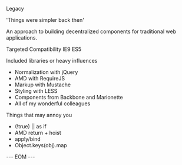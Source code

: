 Legacy

'Things were simpler back then'

An approach to building decentralized components for traditional web applications.

Targeted Compatibility
    IE9
    ES5

Included libraries or heavy influences
- Normalization with jQuery
- AMD with RequireJS
- Markup with Mustache
- Styling with LESS
- Components from Backbone and Marionette
- All of my wonderful colleagues

Things that may annoy you
- (!true) || as if
- AMD return + hoist
- apply/bind
- Object.keys(obj).map

--- EOM ---
